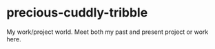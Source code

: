 # precious-cuddly-tribble
My work/project world. Meet both my past and present project or work here.

